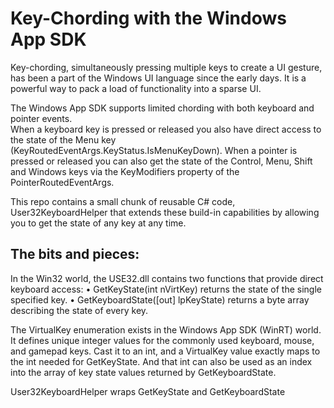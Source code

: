 # Key-Chording with the Windows App SDK
Key-chording, simultaneously pressing multiple keys to create a UI gesture, has been 
a part of the Windows UI language since the early days. It is a powerful way to pack 
a load of functionality into a sparse UI. 

The Windows App SDK supports limited chording with both keyboard and pointer events.  
When a keyboard key is pressed or released you also have direct access to the state 
of the Menu key (KeyRoutedEventArgs.KeyStatus.IsMenuKeyDown).  When a pointer is 
pressed or released you can also get the state of the Control, Menu, Shift 
and Windows keys via the KeyModifiers property of the PointerRoutedEventArgs.

This repo contains a small chunk of reusable C# code, User32KeyboardHelper that extends
these build-in capabilities by allowing you to get the state of any key at any time.

## The bits and pieces:

In the Win32 world, the USE32.dll contains two functions that provide direct keyboard access:
•	GetKeyState(int nVirtKey) returns the state of the single specified key.
•	GetKeyboardState([out] lpKeyState) returns a byte array describing the state of every key.

The VirtualKey enumeration exists in the Windows App SDK (WinRT) world.  It defines unique 
integer values for the commonly used keyboard, mouse, and gamepad keys.  Cast it to an int, 
and a VirtualKey value exactly maps to the int needed for GetKeyState. And that int can also 
be used as an index into the array of key state values returned by GetKeyboardState.

User32KeyboardHelper wraps GetKeyState and GetKeyboardState
